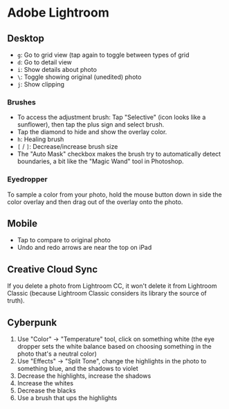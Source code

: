 # Adobe Lightroom

## Desktop

- `g`: Go to grid view (tap again to toggle between types of grid
- `d`: Go to detail view
- `i`: Show details about photo
- `\`: Toggle showing original (unedited) photo
- `j`: Show clipping

### Brushes

- To access the adjustment brush: Tap "Selective" (icon looks like a sunflower), then tap the plus sign and select brush.
- Tap the diamond to hide and show the overlay color.
- `h`: Healing brush
- `[` / `]`: Decrease/increase brush size
- The "Auto Mask" checkbox makes the brush try to automatically detect boundaries, a bit like the "Magic Wand" tool in Photoshop.

### Eyedropper

To sample a color from your photo, hold the mouse button down in side the color overlay and then drag out of the overlay onto the photo.

## Mobile

- Tap to compare to original photo
- Undo and redo arrows are near the top on iPad

## Creative Cloud Sync

If you delete a photo from Lightroom CC, it won't delete it from Lightroom Classic (because Lightroom Classic considers its library the source of truth).

## Cyberpunk

1. Use "Color" -> "Temperature" tool, click on something white (the eye dropper sets the white balance based on choosing something in the photo that's a neutral color)
2. Use "Effects" -> "Split Tone", change the highlights in the photo to something blue, and the shadows to violet
3. Decrease the highlights, increase the shadows
4. Increase the whites
5. Decrease the blacks
6. Use a brush that ups the highlights

